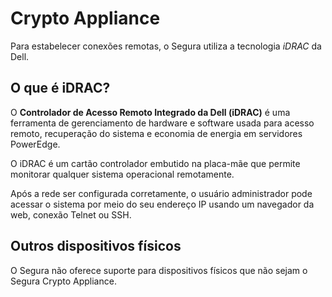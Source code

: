 # Crypto Appliance

Para estabelecer conexões remotas, o Segura utiliza a tecnologia *iDRAC* da Dell. 

## O que é iDRAC?
O **Controlador de Acesso Remoto Integrado da Dell (iDRAC)** é uma ferramenta de gerenciamento de hardware e software usada para acesso remoto, recuperação do sistema e economia de energia em servidores PowerEdge.

O iDRAC é um cartão controlador embutido na placa-mãe que permite monitorar qualquer sistema operacional remotamente.

Após a rede ser configurada corretamente, o usuário administrador pode acessar o sistema por meio do seu endereço IP usando um navegador da web, conexão Telnet ou SSH.

## Outros dispositivos físicos
O Segura não oferece suporte para dispositivos físicos que não sejam o Segura Crypto Appliance.
